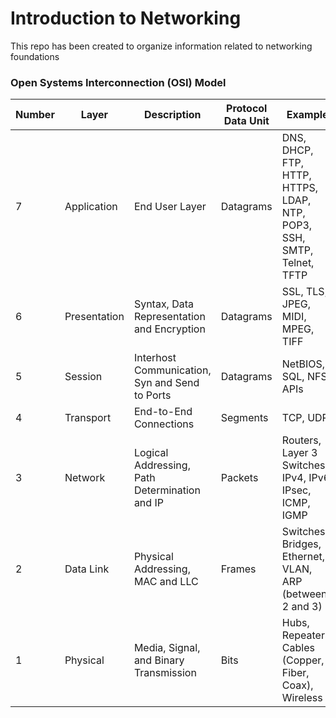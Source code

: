 # Introduction to Networking
This repo has been created to organize information related to networking foundations

### Open Systems Interconnection (OSI) Model

| Number | Layer        | Description                                    | Protocol Data Unit | Example                                                               |
| ------ | ------------ | ---------------------------------------------- | -----------------  | --------------------------------------------------------------------- |
| 7      | Application  | End User Layer                                 | Datagrams          | DNS, DHCP, FTP, HTTP, HTTPS, LDAP, NTP, POP3, SSH, SMTP, Telnet, TFTP |
| 6      | Presentation | Syntax, Data Representation and Encryption     | Datagrams          | SSL, TLS, JPEG, MIDI, MPEG, TIFF                                      | 
| 5      | Session      | Interhost Communication, Syn and Send to Ports | Datagrams          | NetBIOS, SQL, NFS, APIs                                               | 
| 4      | Transport    | End-to-End Connections                         | Segments           | TCP, UDP                                                              |
| 3      | Network      | Logical Addressing, Path Determination and IP  | Packets            | Routers, Layer 3 Switches, IPv4, IPv6, IPsec, ICMP, IGMP              |
| 2      | Data Link    | Physical Addressing, MAC and LLC               | Frames             | Switches, Bridges, Ethernet, VLAN, ARP (between 2 and 3)              |
| 1      | Physical     | Media, Signal, and Binary Transmission         | Bits               | Hubs, Repeaters, Cables (Copper, Fiber, Coax), Wireless               |

